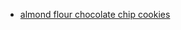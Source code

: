 - [almond flour chocolate chip cookies](https://www.asaucykitchen.com/almond-flour-chocolate-chip-cookies/)
